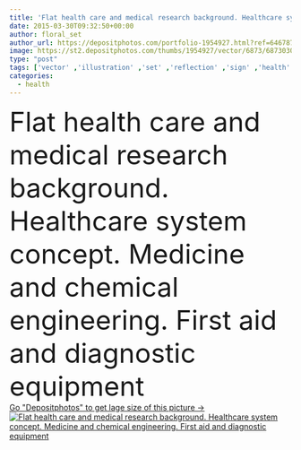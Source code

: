 ```yaml
---
title: 'Flat health care and medical research background. Healthcare system concept. Medicine and chemical engineering.  First aid and diagnostic equipment.'
date: 2015-03-30T09:32:50+00:00
author: floral_set
author_url: https://depositphotos.com/portfolio-1954927.html?ref=64678756
image: https://st2.depositphotos.com/thumbs/1954927/vector/6873/68730301/api_thumb_450.jpg?forcejpeg=true
type: "post"
tags: ['vector' ,'illustration' ,'set' ,'reflection' ,'sign' ,'health' ,'blood' ,'medicine' ,'medical' ,'care' ,'pharmacy' ,'first' ,'instrument' ,'symbol' ,'icon' ,'ambulance' ,'cross' ,'dentist' ,'emergency' ,'heart' ,'hospital' ,'nurse' ,'pill' ,'stethoscope' ,'pulse' ,'web' ,'chemical' ,'laboratory' ,'science' ,'scissors' ,'vitamins' ,'organ' ,'syringe' ,'medication' ,'drug' ,'thermometer' ,'research' ,'capsule' ,'aid' ,'diagnosis' ,'anatomy' ,'brain' ,'clinic' ,'microscope' ,'dna' ,'lungs' ,'commission' ,'cardiogram' ,'bandage' ,'Wheelchair' ]
categories: 
  - health
---
```

<div aling="center">
            <font size="60"> Flat health care and medical research background. Healthcare system concept. Medicine and chemical engineering.  First aid and diagnostic equipment</font>   
</div>
<div>
    <a href='https://st2.depositphotos.com/thumbs/1954927/vector/6873/68730301/api_thumb_450.jpg?forcejpeg=true?ref=64678756' target=_blank > Go "Depositphotos" to get lage size of this picture ->
        <img href='https://st2.depositphotos.com/thumbs/1954927/vector/6873/68730301/api_thumb_450.jpg?forcejpeg=true?ref=64678756' src='https://st2.depositphotos.com/1954927/6873/v/950/depositphotos_68730301-stock-illustration-flat-health-care-and-medical.jpg?forcejpeg=true' alt='Flat health care and medical research background. Healthcare system concept. Medicine and chemical engineering.  First aid and diagnostic equipment' >
    </a>
</div>
